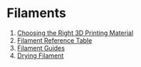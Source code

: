 # Filaments

1. [Choosing the Right 3D Printing Material](choosingfilament.md)
2. [Filament Reference Table](filamentreference.md)
3. [Filament Guides](guides/README.md)
4. [Drying Filament](dryingfilament.md)
